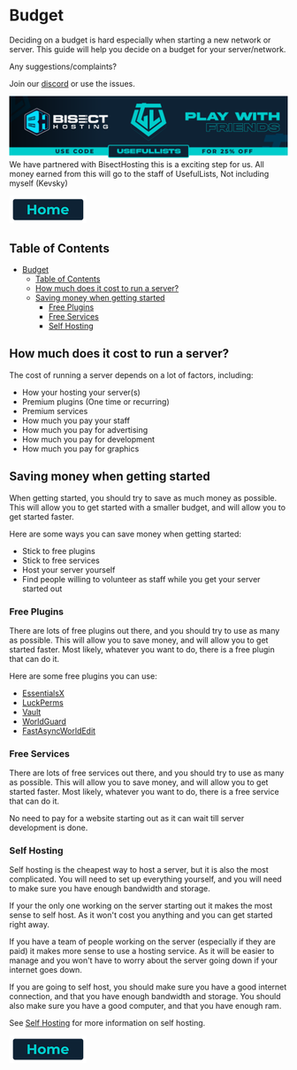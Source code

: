 # Budget

Deciding on a budget is hard especially when starting a new network or server. This guide will help you decide on a budget for your server/network.

Any suggestions/complaints?

Join our [discord](https://discord.gg/8nzHYhVUQS) or use the issues.

[![Bisect Hosting Image](/images/promo.png)](https://bisecthosting.com/UsefulLists)
We have partnered with BisectHosting this is a exciting step for us. All money earned from this will go to the staff of UsefulLists, Not including myself (Kevsky)

[![Home](/images/button_small/home.png)](/README.md)

## Table of Contents
- [Budget](#budget)
  - [Table of Contents](#table-of-contents)
  - [How much does it cost to run a server?](#how-much-does-it-cost-to-run-a-server)
  - [Saving money when getting started](#saving-money-when-getting-started)
    - [Free Plugins](#free-plugins)
    - [Free Services](#free-services)
    - [Self Hosting](#self-hosting)


## How much does it cost to run a server?

The cost of running a server depends on a lot of factors, including:
- How your hosting your server(s)
- Premium plugins (One time or recurring)
- Premium services
- How much you pay your staff
- How much you pay for advertising
- How much you pay for development
- How much you pay for graphics


## Saving money when getting started

When getting started, you should try to save as much money as possible. This will allow you to get started with a smaller budget, and will allow you to get started faster.

Here are some ways you can save money when getting started:
- Stick to free plugins
- Stick to free services
- Host your server yourself
- Find people willing to volunteer as staff while you get your server started out

### Free Plugins

There are lots of free plugins out there, and you should try to use as many as possible. This will allow you to save money, and will allow you to get started faster.
Most likely, whatever you want to do, there is a free plugin that can do it.

Here are some free plugins you can use:
- [EssentialsX](https://www.spigotmc.org/resources/essentialsx.9089/)
- [LuckPerms](https://www.spigotmc.org/resources/luckperms.28140/)
- [Vault](https://www.spigotmc.org/resources/vault.34315/)
- [WorldGuard](https://www.spigotmc.org/resources/worldguard.23458/)
- [FastAsyncWorldEdit](https://www.spigotmc.org/resources/fast-async-worldedit-voxelsniper.13932/)

### Free Services

There are lots of free services out there, and you should try to use as many as possible. This will allow you to save money, and will allow you to get started faster.
Most likely, whatever you want to do, there is a free service that can do it.

No need to pay for a website starting out as it can wait till server development is done.

### Self Hosting

Self hosting is the cheapest way to host a server, but it is also the most complicated. You will need to set up everything yourself, and you will need to make sure you have enough bandwidth and storage.

If your the only one working on the server starting out it makes the most sense to self host. As it won't cost you anything and you can get started right away.

If you have a team of people working on the server (especially if they are paid) it makes more sense to use a hosting service. As it will be easier to manage and you won't have to worry about the server going down if your internet goes down.

If you are going to self host, you should make sure you have a good internet connection, and that you have enough bandwidth and storage. You should also make sure you have a good computer, and that you have enough ram.

See [Self Hosting](/minecraft%20server%20network%20guides/Hosting.md#Self%20Hosting) for more information on self hosting.

[![Home](/images/button_small/home.png)](/README.md)

